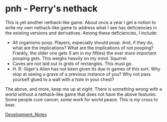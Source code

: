 # pnh - Perry's nethack

This is yet another nethack-like game. About once a year I get a notion to write my own nethack-like game to address what I see has deficiencies
in the existing versions and derivatives. Among these deficiencies, I include:

* All organisms poop. Players, especially should poop. And, if they do, what are the implications? What are the implications of not pooping?
Frankly, the older one gets (I am in my fifties) the ever more important pooping gets. This weighs heavily on my mind. Squirrel.
* Caves are not laid out in grids of rectangles. This must go.
* H. R. Giger's Alien has not been given its due in games of this sort. Why stop at seeing a grave of a previous instance of you? Why not
pass yourself glued to a wall with a hole in your chest?

The above, and more, keep me up at night. There is something wrong with a world without a nethack-like game that does not have the above features.
Some people cure cancer, some work for world peace. This is *my* cross to bear.


[Development_Notes](./devnotes/development_notes.md)
